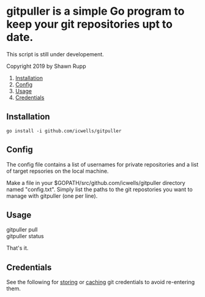 # gitpuller is a simple Go program to keep your git repositories upt to date.  
This script is still under developement.  

Copyright 2019 by Shawn Rupp

1. [Installation](#installation)  
2. [Config](#config)
3. [Usage](#usage)  
4. [Credentials](#credentials)  


## Installation  

	go install -i github.com/icwells/gitpuller  

## Config  
The config file contains a list of usernames for private repositories and a list of target repsories on the local machine.  

Make a file in your $GOPATH/src/github.com/icwells/gitpuller directory named "config.txt". Simply list the paths to the 
git repostories you want to manage with gitpuller (one per line).

## Usage  
gitpuller pull  
gitpuller status  

That's it.  

## Credentials  
See the following for [storing](https://git-scm.com/docs/git-credential-store) or [caching](https://git-scm.com/docs/git-credential-cache) git credentials to avoid re-entering them.  
